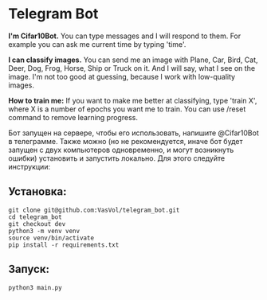 # Telegram Bot

<b>I'm Cifar10Bot.</b>
You can type messages and I will respond to them.
For example you can ask me current time by typing 'time'.

<b>I can classify images.</b>
You can send me an image with
Plane, Car, Bird, Cat, Deer, Dog, Frog, Horse, Ship or Truck on it.
And I will say, what I see on the image.
I'm not too good at guessing,
because I work with low-quality images.

<b>How to train me:</b>
If you want to make me better at classifying, type 'train X',
where X is a number of epochs you want me to train.
You can use /reset command to remove learning progress.

Бот запущен на сервере, чтобы его использовать, напишите @Cifar10Bot в телеграмме. Также можно (но не рекомендуется, иначе бот будет запущен с двух компьютеров одновременно, и могут возникнуть ошибки) установить и запустить локально. Для этого следуйте инструкции:

## Установка:
```
git clone git@github.com:VasVol/telegram_bot.git
cd telegram_bot
git checkout dev
python3 -m venv venv
source venv/bin/activate
pip install -r requirements.txt
```

## Запуск:
```
python3 main.py
```
